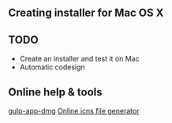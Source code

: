 ## Creating installer for Mac OS X


## TODO
* Create an installer and test it on Mac
* Automatic codesign

## Online help & tools
[gulp-app-dmg](https://www.npmjs.com/package/gulp-appdmg)
[Online icns file generator](https://iconverticons.com/online/)

